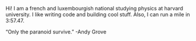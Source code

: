 Hi! I am a french and luxembourgish national studying physics at harvard university. I like writing code and building cool stuff. Also, I can run a mile in 3:57.47.



“Only the paranoid survive.” -Andy Grove






